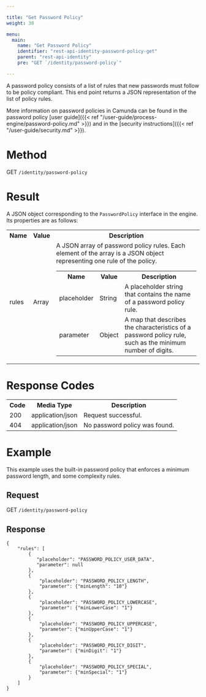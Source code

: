 ```yaml
---

title: "Get Password Policy"
weight: 30

menu:
  main:
    name: "Get Password Policy"
    identifier: "rest-api-identity-password-policy-get"
    parent: "rest-api-identity"
    pre: "GET `/identity/password-policy`"

---
```


A password policy consists of a list of rules that new passwords must follow to be policy compliant. This end point returns a JSON representation of the list of policy rules.

More information on password policies in Camunda can be found in the password policy [user guide]({{< ref "/user-guide/process-engine/password-policy.md" >}}) and in the [security instructions]({{< ref "/user-guide/security.md" >}}).

# Method

GET `/identity/password-policy`

# Result

A JSON object corresponding to the `PasswordPolicy` interface in the engine.
Its properties are as follows:

<table class="table table-striped">
  <tr>
    <th>Name</th>
    <th>Value</th>
    <th>Description</th>
  </tr>
  <tr>
    <td>rules</td>
    <td>Array</td>
    <td>A JSON array of password policy rules. Each element of the array is a JSON object representing one rule of the policy.
    <table class="table table-striped">
      <tr>
        <th>Name</th>
        <th>Value</th>
        <th>Description</th>
      </tr>
      <tr>
        <td>placeholder</td>
        <td>String</td>
        <td>A placeholder string that contains the name of a password policy rule.</td>
      </tr>
      <tr>
        <td>parameter</td>
        <td>Object</td>
        <td>A map that describes the characteristics of a password policy rule, such as the minimum number of digits.</td>
      </tr>
    </table>
    </td>
  </tr>
</table>

# Response Codes

<table class="table table-striped">
  <tr>
    <th>Code</th>
    <th>Media Type</th>
    <th>Description</th>
  </tr>
  <tr>
    <td>200</td>
    <td>application/json</td>
    <td>Request successful.</td>
  </tr>
  <tr>
    <td>404</td>
    <td>application/json</td>
  <td>No password policy was found.</td>
  </tr>
</table>

# Example

This example uses the built-in password policy that enforces a minimum password length, and some complexity rules.

## Request

GET `/identity/password-policy`

## Response
```
{
    "rules": [
        {
           "placeholder": "PASSWORD_POLICY_USER_DATA",
           "parameter": null
        },
        {
            "placeholder": "PASSWORD_POLICY_LENGTH",
            "parameter": {"minLength": "10"}
        },
        {
            "placeholder": "PASSWORD_POLICY_LOWERCASE",
            "parameter": {"minLowerCase": "1"}
        },
        {
            "placeholder": "PASSWORD_POLICY_UPPERCASE",
            "parameter": {"minUpperCase": "1"}
        },
        {
            "placeholder": "PASSWORD_POLICY_DIGIT",
            "parameter": {"minDigit": "1"}
        },
        {
            "placeholder": "PASSWORD_POLICY_SPECIAL",
            "parameter": {"minSpecial": "1"}
        }
    ]
}
```